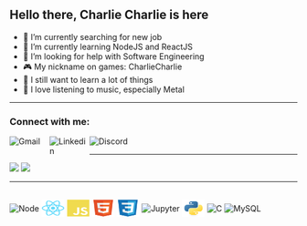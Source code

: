 ## Hello there, Charlie Charlie is here

- 🔭 I’m currently searching for new job 
- 🌱 I’m currently learning NodeJS and ReactJS
- 🤔 I’m looking for help with Software Engineering
- 🎮 My nickname on games: CharlieCharlie
- 🧠 I still want to learn a lot of things
- 🎼 I love listening to music, especially Metal

---

### Connect with me:

[<img align="left" alt="Gmail" width="70px" src="https://img.shields.io/badge/Gmail-D14836?style=for-the-badge&logo=gmail&logoColor=white" />][gmail]

[<img align="left" alt="Linkedin" width="70px" src="https://img.shields.io/badge/LinkedIn-0077B5?style=for-the-badge&logo=linkedin&logoColor=white" />][linkedin]

[<img align="left" alt="Discord" width="70px" src="https://img.shields.io/badge/Discord-7289DA?style=for-the-badge&logo=discord&logoColor=white" />][discord]

<br />

---

<div>
  <img height="160em" src="https://github-readme-stats.vercel.app/api?username=Xarlie-Xarlie&show_icons=true&theme=dracula&include_all_commits=true&count_private=true">
  <img height="160em" src="https://github-readme-stats.vercel.app/api/top-langs/?username=Xarlie-Xarlie&layout=compact&langs_count=7&theme=dracula">
</div>
  
---  

<div style="display: inline_block"><br>
  <img align="center" alt="Node" height="30" width="40" src="https://cdn.jsdelivr.net/gh/devicons/devicon/icons/nodejs/nodejs-original.svg">
  <img align="center" alt="React" height="30" width="40" src="https://raw.githubusercontent.com/devicons/devicon/master/icons/react/react-original.svg">
  <img align="center" alt="Js" height="30" width="40" src="https://raw.githubusercontent.com/devicons/devicon/master/icons/javascript/javascript-plain.svg">
  <img align="center" alt="HTML" height="30" width="40" src="https://raw.githubusercontent.com/devicons/devicon/master/icons/html5/html5-original.svg">
  <img align="center" alt="CSS" height="30" width="40" src="https://raw.githubusercontent.com/devicons/devicon/master/icons/css3/css3-original.svg">
  <img align="center" alt="Jupyter" height="30" width="40" src="https://cdn.jsdelivr.net/gh/devicons/devicon/icons/jupyter/jupyter-original-wordmark.svg">
  <img align="center" alt="Python" height="30" width="40" src="https://raw.githubusercontent.com/devicons/devicon/master/icons/python/python-original.svg">
  <img align="center" alt="C" height="30" width="40" src="https://cdn.jsdelivr.net/gh/devicons/devicon/icons/c/c-original.svg">
  <img align="center" alt="MySQL" height="30" width="40" src="https://cdn.jsdelivr.net/gh/devicons/devicon/icons/mysql/mysql-original-wordmark.svg">
</div>

[gmail]: jeancharles552@gmail.com
[discord]: https://support.discord.com/hc/pt-br/profiles/391209258491
[linkedin]: linkedin.com/in/jean-charles-7813ba19b
